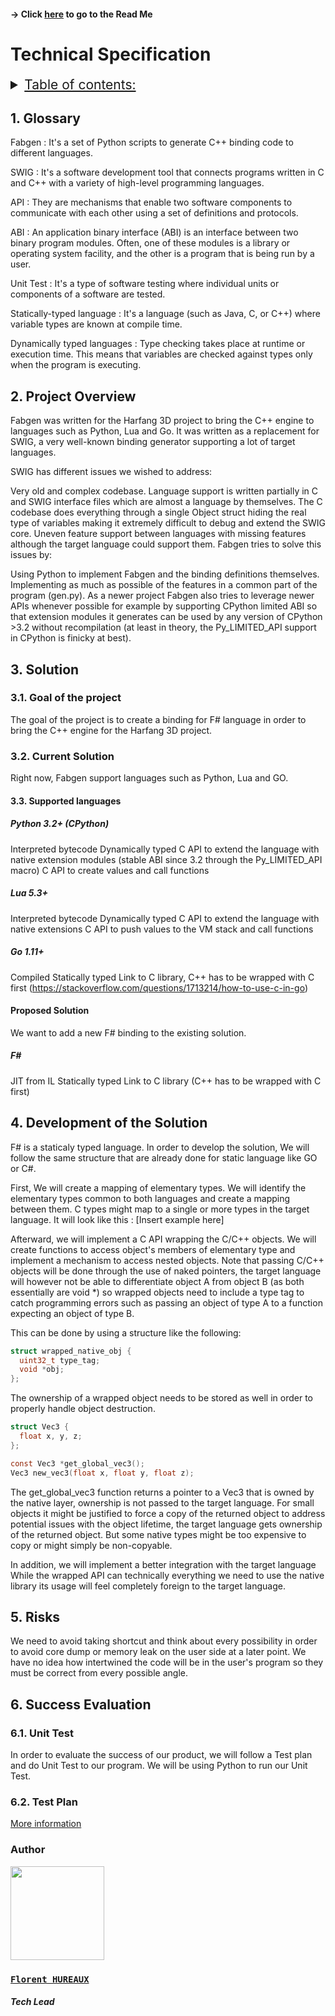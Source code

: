 #### -> Click [here](https://github.com/algosup/2022-2023-project-3-harfang3d-binding-Project-2-group/blob/main/readme.md) to go to the Read Me

# Technical Specification

<details>
<summary style="text-decoration: underline; font-size:150%">Table of contents:</summary>

- [Technical Specification](#technical-specification)
  - [1. Glossary](#1-glossary)
  - [2. Project Overview](#2-project-overview)
  - [3. Solution](#3-solution)
    - [3.1. Goal of the project](#31-goal-of-the-project)
    - [3.2. Current Solution](#32-current-solution)
      - [3.3. Supported languages](#33-supported-languages)
        - [Python 3.2+ (CPython)](#python-32-cpython)
        - [Lua 5.3+](#lua-53)
        - [Go 1.11+](#go-111)
      - [Proposed Solution](#proposed-solution)
        - [F#](#f)
  - [4. Development of the Solution](#4-development-of-the-solution)
  - [5. Risks](#5-risks)
  - [6. Success Evaluation](#6-success-evaluation)
    - [6.1. Unit Test](#61-unit-test)
    - [6.2. Test Plan](#62-test-plan)
    - [Author](#author)
    - [**`Florent HUREAUX`**](#florent-hureaux)
        - [*Tech Lead*](#tech-lead)
  
</details>

## 1. Glossary

Fabgen : It's a set of Python scripts to generate C++ binding code to different languages.

SWIG : It's a software development tool that connects programs written in C and C++ with a variety of high-level programming languages.

API : They are mechanisms that enable two software components to communicate with each other using a set of definitions and protocols.

ABI : An application binary interface (ABI) is an interface between two binary program modules. Often, one of these modules is a library or operating system facility, and the other is a program that is being run by a user.

Unit Test : It's a type of software testing where individual units or components of a software are tested.

Statically-typed language  : It's a language (such as Java, C, or C++) where variable types are known at compile time.

Dynamically typed languages : Type checking takes place at runtime or execution time. This means that variables are checked against types only when the program is executing.

## 2. Project Overview

Fabgen was written for the Harfang 3D project to bring the C++ engine to languages such as Python, Lua and Go. It was written as a replacement for SWIG, a very well-known binding generator supporting a lot of target languages.

SWIG has different issues we wished to address:

Very old and complex codebase. Language support is written partially in C and SWIG interface files which are almost a language by themselves. The C codebase does everything through a single Object struct hiding the real type of variables making it extremely difficult to debug and extend the SWIG core.
Uneven feature support between languages with missing features although the target language could support them.
Fabgen tries to solve this issues by:

Using Python to implement Fabgen and the binding definitions themselves.
Implementing as much as possible of the features in a common part of the program (gen.py).
As a newer project Fabgen also tries to leverage newer APIs whenever possible for example by supporting CPython limited ABI so that extension modules it generates can be used by any version of CPython >3.2 without recompilation (at least in theory, the Py_LIMITED_API support in CPython is finicky at best).

## 3. Solution

### 3.1. Goal of the project

The goal of the project is to create a binding for F# language in order to bring the C++ engine for the Harfang 3D project.

### 3.2. Current Solution

Right now, Fabgen support languages such as Python, Lua and GO.

#### 3.3. Supported languages

##### Python 3.2+ (CPython)

Interpreted bytecode
Dynamically typed
C API to extend the language with native extension modules (stable ABI since 3.2 through the Py_LIMITED_API macro)
C API to create values and call functions

##### Lua 5.3+

Interpreted bytecode
Dynamically typed
C API to extend the language with native extensions
C API to push values to the VM stack and call functions

##### Go 1.11+

Compiled
Statically typed
Link to C library, C++ has to be wrapped with C first (<https://stackoverflow.com/questions/1713214/how-to-use-c-in-go>)

#### Proposed Solution

We want to add a new F# binding to the existing solution.

##### F#

JIT from IL
Statically typed
Link to C library (C++ has to be wrapped with C first)

## 4. Development of the Solution

F# is a staticaly typed language.
In order to develop the solution, We will follow the same structure that are already done for static language like GO or C#.

First, We will create a mapping of elementary types. We will identify the elementary types common to both languages and create a mapping between them. C types might map to a single or more types in the target language.
It will look like this :
[Insert example here]

Afterward, we will implement a C API wrapping the C/C++ objects. We will create functions to access object's members of elementary type and implement a mechanism to access nested objects.
Note that passing C/C++ objects will be done through the use of naked pointers, the target language will however not be able to differentiate object A from object B (as both essentially are void *) so wrapped objects need to include a type tag to catch programming errors such as passing an object of type A to a function expecting an object of type B.

This can be done by using a structure like the following:

```C
struct wrapped_native_obj {
  uint32_t type_tag;
  void *obj;
};
```

The ownership of a wrapped object needs to be stored as well in order to properly handle object destruction.

```C
struct Vec3 {
  float x, y, z;
};

const Vec3 *get_global_vec3();
Vec3 new_vec3(float x, float y, float z);
```

The get_global_vec3 function returns a pointer to a Vec3 that is owned by the native layer, ownership is not passed to the target language. For small objects it might be justified to force a copy of the returned object to address potential issues with the object lifetime, the target language gets ownership of the returned object. But some native types might be too expensive to copy or might simply be non-copyable.

In addition, we will implement a better integration with the target language
While the wrapped API can technically everything we need to use the native library its usage will feel completely foreign to the target language.

## 5. Risks

We need to avoid taking shortcut and think about every possibility in order to avoid core dump or memory leak on the user side at a later point.
We have no idea how intertwined the code will be in the user's program so they must be correct from every possible angle.

## 6. Success Evaluation

### 6.1. Unit Test

In order to evaluate the success of our product, we will follow a Test plan and do Unit Test to our program.
We will be using Python to run our Unit Test.

### 6.2. Test Plan

[More information](https://github.com/algosup/2022-2023-project-3-harfang3d-binding-Project-2-group/blob/documents/Documents/Tests/test-plan.md)

### Author

<img src="https://avatars.githubusercontent.com/u/71769655?v=4" width="150">

### [**`Florent HUREAUX`**](https://github.com/florenthureaux)

##### *Tech Lead*
